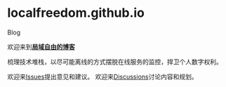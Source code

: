 # localfreedom.github.io
Blog

欢迎来到[**局域自由的博客**](https://localfreedom.github.io)

梳理技术堆栈，以尽可能离线的方式摆脱在线服务的监控，捍卫个人数字权利。

欢迎来[Issues](https://github.com/LocalFreedom/localfreedom.github.io/issues)提出意见和建议。
欢迎来[Discussions](https://github.com/LocalFreedom/localfreedom.github.io/discussions)讨论内容和规划。
